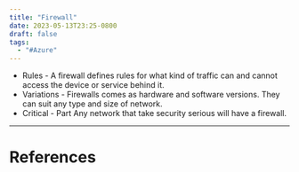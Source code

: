 ```yaml
---
title: "Firewall"
date: 2023-05-13T23:25-0800
draft: false
tags: 
  - "#Azure"
---
```

- Rules - A firewall defines rules for what kind of traffic can and cannot access the device or service behind it.
- Variations - Firewalls comes as hardware and software versions. They can suit any type and size of network.
- Critical - Part Any network that take security serious will have a firewall.


---
# References
